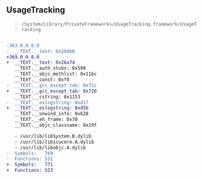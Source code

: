## UsageTracking

> `/System/Library/PrivateFrameworks/UsageTracking.framework/UsageTracking`

```diff

-363.0.0.0.0
-  __TEXT.__text: 0x269b8
+369.0.0.0.0
+  __TEXT.__text: 0x26a74
   __TEXT.__auth_stubs: 0x590
   __TEXT.__objc_methlist: 0x11bc
   __TEXT.__const: 0xf0
-  __TEXT.__gcc_except_tab: 0x71c
+  __TEXT.__gcc_except_tab: 0x720
   __TEXT.__cstring: 0x1153
-  __TEXT.__oslogstring: 0xd17
+  __TEXT.__oslogstring: 0xd5b
   __TEXT.__unwind_info: 0x628
   __TEXT.__eh_frame: 0x70
   __TEXT.__objc_classname: 0x29f

   - /usr/lib/libSystem.B.dylib
   - /usr/lib/libicucore.A.dylib
   - /usr/lib/libobjc.A.dylib
-  Symbols:   769
-  Functions: 521
+  Symbols:   771
+  Functions: 523
 

```
